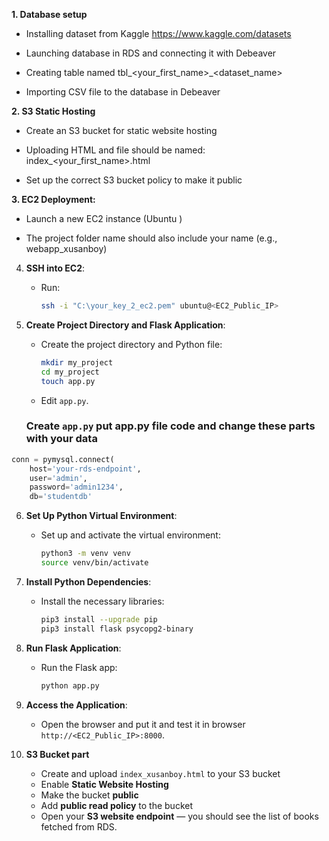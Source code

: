 **1. Database setup**

- Installing dataset from Kaggle https://www.kaggle.com/datasets

- Launching database in RDS and connecting it with Debeaver

- Creating table named tbl_<your_first_name>_<dataset_name>

- Importing CSV file to the database in Debeaver

  
**2. S3 Static Hosting**

- Create an S3 bucket for static website hosting

- Uploading HTML and file should be named: index_<your_first_name>.html

- Set up the correct S3 bucket policy to make it public


**3. EC2 Deployment:**

 - Launch a new EC2 instance (Ubuntu )

 - The project folder name should also include your name (e.g., webapp_xusanboy)

4. **SSH into EC2**:
   - Run:  
     ```bash
     ssh -i "C:\your_key_2_ec2.pem" ubuntu@<EC2_Public_IP>
     ```

5. **Create Project Directory and Flask Application**:
   - Create the project directory and Python file:
     ```bash
     mkdir my_project
     cd my_project
     touch app.py
     ```
   - Edit `app.py`.

    ### Create `app.py` put app.py file code and change these parts with your data

```python
conn = pymysql.connect(
    host='your-rds-endpoint',
    user='admin',
    password='admin1234',
    db='studentdb'
```

  
6. **Set Up Python Virtual Environment**:
    - Set up and activate the virtual environment:
      ```bash
      python3 -m venv venv
      source venv/bin/activate
      ```

7. **Install Python Dependencies**:
   - Install the necessary libraries:
     ```bash
     pip3 install --upgrade pip
     pip3 install flask psycopg2-binary
     ```

8. **Run Flask Application**:
    - Run the Flask app:
      ```bash
      python app.py
      ```

9. **Access the Application**:
    - Open the browser and put it and test it in browser `http://<EC2_Public_IP>:8000`.
  
10. **S3 Bucket part**
    - Create and upload `index_xusanboy.html` to your S3 bucket
    - Enable **Static Website Hosting**
    - Make the bucket **public**
    - Add **public read policy** to the bucket
    - Open your **S3 website endpoint** — you should see the list of books fetched from RDS.
    
